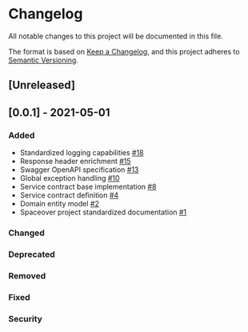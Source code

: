 # Changelog
All notable changes to this project will be documented in this file.

The format is based on [Keep a Changelog](https://keepachangelog.com/en/1.0.0/),
and this project adheres to [Semantic Versioning](https://semver.org/spec/v2.0.0.html).

## [Unreleased]

## [0.0.1] - 2021-05-01
### Added
* Standardized logging capabilities [#18](https://github.com/cf-training-springboot-2019/spacemission-manager/issues/18)
* Response header enrichment [#15](https://github.com/cf-training-springboot-2019/spacemission-manager/issues/15)
* Swagger OpenAPI specification [#13](https://github.com/cf-training-springboot-2019/spacemission-manager/issues/13)
* Global exception handling [#10](https://github.com/cf-training-springboot-2019/spacemission-manager/issues/10)
* Service contract base implementation [#8](https://github.com/cf-training-springboot-2019/spacemission-manager/issues/8)
* Service contract definition [#4](https://github.com/cf-training-springboot-2019/spacemission-manager/issues/4)
* Domain entity model [#2](https://github.com/cf-training-springboot-2019/spacemission-manager/issues/2)
* Spaceover project standardized documentation [#1](https://github.com/cf-training-springboot-2019/spacemission-manager/issues/1)
### Changed
### Deprecated
### Removed
### Fixed
### Security